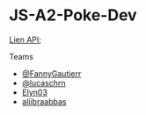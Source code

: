 # JS-A2-Poke-Dev

[Lien API]("https://pokeapi.co/api/v2/");

Teams
- [@FannyGautierr](https://github.com/FannyGautierr)
- [@lucaschrn](https://github.com/lucaschrng)
- [Elyn03](https://github.com/Elyn03)
- [aliibraabbas](https://github.com/aliibraabbas)